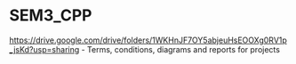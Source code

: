 # SEM3_CPP

https://drive.google.com/drive/folders/1WKHnJF7OY5abjeuHsEOOXg0RV1p_jsKd?usp=sharing - Terms, conditions, diagrams and reports for projects
